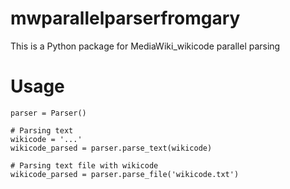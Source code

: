 # mwparallelparserfromgary

This is a Python package for MediaWiki_wikicode parallel parsing

# Usage
```
parser = Parser()

# Parsing text
wikicode = '...'
wikicode_parsed = parser.parse_text(wikicode)

# Parsing text file with wikicode
wikicode_parsed = parser.parse_file('wikicode.txt')
```
